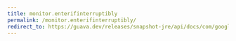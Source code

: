 ```yaml
---
title: monitor.enterifinterruptibly
permalink: /monitor.enterifinterruptibly/
redirect_to: https://guava.dev/releases/snapshot-jre/api/docs/com/google/common/util/concurrent/Monitor.html#enterIfInterruptibly-com.google.common.util.concurrent.Monitor.Guard-
---
```


